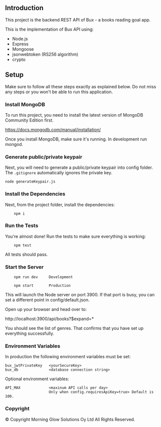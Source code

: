 ## Introduction

This project is the backend REST API of Bux - a books reading goal app.

This is the implementation of Bux API using:

- Node.js
- Express
- Mongoose
- jsonwebtoken (RS256 algorithm)
- crypto

## Setup

Make sure to follow all these steps exactly as explained below. Do not miss any steps or you won't be able to run this application.

### Install MongoDB

To run this project, you need to install the latest version of MongoDB Community Edition first.

https://docs.mongodb.com/manual/installation/

Once you install MongoDB, make sure it's running.
In development run mongod.

### Generate public/private keypair

Next, you will need to generate a public/private keypair into config folder.
The `.gitignore` automatically ignores the private key.

```
node generateKeypair.js
```

### Install the Dependencies

Next, from the project folder, install the dependencies:

```
    npm i
```

### Run the Tests

You're almost done! Run the tests to make sure everything is working:

```
    npm test
```

All tests should pass.

### Start the Server

```
    npm run dev     Development
```

```
    npm start       Production
```

This will launch the Node server on port 3900. If that port is busy, you can set a different point in config/default.json.

Open up your browser and head over to:

http://localhost:3900/api/books?$expand=\*

You should see the list of genres. That confirms that you have set up everything successfully.

### Environment Variables

In production the following environment variables must be set:

    bux_jwtPrivateKey   <yourSecureKey>
    bux_db              <database connection string>

Optional environment variables:

    API_MAX             <maxinum API calls per day>
                        Only when config.requiresApiKey=true> Default is 100.
                        
### Copyright

© Copyright Morning Glow Solutions Oy Ltd
All Rights Reserved.
